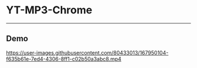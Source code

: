 # YT-MP3-Chrome
---------------
## Demo
https://user-images.githubusercontent.com/80433013/167950104-f635b61e-7ed4-4306-8ff1-c02b50a3abc8.mp4

